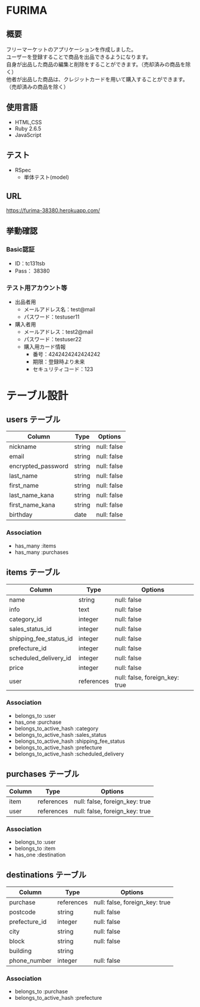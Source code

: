 # FURIMA

## 概要

フリーマーケットのアプリケーションを作成しました。  
ユーザーを登録することで商品を出品できるようになります。  
自身が出品した商品の編集と削除をすることができます。（売却済みの商品を除く）  
他者が出品した商品は、クレジットカードを用いて購入することができます。（売却済みの商品を除く）  

## 使用言語

- HTML,CSS
- Ruby 2.6.5
- JavaScript

## テスト

- RSpec
  - 単体テスト(model)

## URL

https://furima-38380.herokuapp.com/

## 挙動確認

### Basic認証
  - ID：tc131tsb
  - Pass： 38380
### テスト用アカウント等
  - 出品者用
    - メールアドレス名：test@mail
    - パスワード：testuser11
  - 購入者用
    - メールアドレス：test2@mail
    - パスワード：testuser22
    - 購入用カード情報
      - 番号：4242424242424242
      - 期限：登録時より未来
      - セキュリティコード：123

# テーブル設計

## users テーブル

| Column             | Type   | Options     |
| ------------------ | ------ | ----------- |
| nickname           | string | null: false |
| email              | string | null: false |
| encrypted_password | string | null: false |
| last_name          | string | null: false |
| first_name         | string | null: false |
| last_name_kana     | string | null: false |
| first_name_kana    | string | null: false |
| birthday           | date   | null: false |

### Association

- has_many :items
- has_many :purchases

## items テーブル

| Column                 | Type       | Options                        |
| ---------------------- | ---------- | ------------------------------ |
| name                   | string     | null: false                    |
| info                   | text       | null: false                    |
| category_id            | integer    | null: false                    |
| sales_status_id        | integer    | null: false                    |
| shipping_fee_status_id | integer    | null: false                    |
| prefecture_id          | integer    | null: false                    |
| scheduled_delivery_id  | integer    | null: false                    |
| price                  | integer    | null: false                    |
| user                   | references | null: false, foreign_key: true |

### Association

- belongs_to :user
- has_one    :purchase
- belongs_to_active_hash :category
- belongs_to_active_hash :sales_status
- belongs_to_active_hash :shipping_fee_status
- belongs_to_active_hash :prefecture
- belongs_to_active_hash :scheduled_delivery

## purchases テーブル

| Column        | Type       | Options                        |
| ------------- | ---------- | ------------------------------ |
| item          | references | null: false, foreign_key: true |
| user          | references | null: false, foreign_key: true |

### Association

- belongs_to :user
- belongs_to :item
- has_one    :destination

## destinations テーブル

| Column        | Type       | Options                        |
| ------------- | ---------- | ------------------------------ |
| purchase      | references | null: false, foreign_key: true |
| postcode      | string     | null: false                    |
| prefecture_id | integer    | null: false                    |
| city          | string     | null: false                    |
| block         | string     | null: false                    |
| building      | string     |                                |
| phone_number  | integer    | null: false                    |

### Association

- belongs_to :purchase
- belongs_to_active_hash :prefecture
